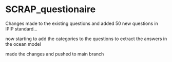 # SCRAP_questionaire

Changes made to the existing questions and added 50 new questions in IPIP standard...

now starting to add the categories to the questions to extract the answers in the ocean model

made the changes and pushed to main branch
